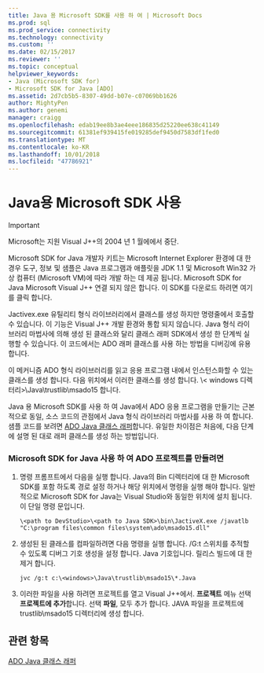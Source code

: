 ```yaml
---
title: Java 용 Microsoft SDK를 사용 하 여 | Microsoft Docs
ms.prod: sql
ms.prod_service: connectivity
ms.technology: connectivity
ms.custom: ''
ms.date: 02/15/2017
ms.reviewer: ''
ms.topic: conceptual
helpviewer_keywords:
- Java (Microsoft SDK for)
- Microsoft SDK for Java [ADO]
ms.assetid: 2d7cb5b5-8307-49dd-b07e-c07069bb1626
author: MightyPen
ms.author: genemi
manager: craigg
ms.openlocfilehash: edab19ee8b3ae4eee186835d25220ee638c41149
ms.sourcegitcommit: 61381ef939415fe019285def9450d7583df1fed0
ms.translationtype: MT
ms.contentlocale: ko-KR
ms.lasthandoff: 10/01/2018
ms.locfileid: "47786921"
---
```

# <a name="using-the-microsoft-sdk-for-java"></a>Java용 Microsoft SDK 사용

> [!IMPORTANT]
> Microsoft는 지원 Visual J++의 2004 년 1 월에에서 중단.

Microsoft SDK for Java 개발자 키트는 Microsoft Internet Explorer 환경에 대 한 경우 도구, 정보 및 샘플은 Java 프로그램과 애플릿을 JDK 1.1 및 Microsoft Win32 가상 컴퓨터 (Microsoft VM)에 따라 개발 하는 데 제공 됩니다. Microsoft SDK for Java Microsoft Visual J++ 연결 되지 않은 합니다. 이 SDK를 다운로드 하려면 여기를 클릭 합니다.  
  
 Jactivex.exe 유틸리티 형식 라이브러리에서 클래스를 생성 하지만 명령줄에서 호출할 수 있습니다. 이 기능은 Visual J++ 개발 환경와 통합 되지 않습니다. Java 형식 라이브러리 마법사에 의해 생성 된 클래스와 달리 클래스 래퍼 SDK에서 생성 한 단계씩 실행할 수 있습니다. 이 코드에서는 ADO 래퍼 클래스를 사용 하는 방법을 디버깅에 유용 합니다.  
  
 이 메커니즘 ADO 형식 라이브러리를 읽고 응용 프로그램 내에서 인스턴스화할 수 있는 클래스를 생성 합니다. 다음 위치에서 이러한 클래스를 생성 합니다. \\< windows 디렉터리\>\Java\trustlib\msado15 합니다.  
  
 Java 용 Microsoft SDK를 사용 하 여 Java에서 ADO 응용 프로그램을 만들기는 근본적으로 동일, 소스 코드의 관점에서 Java 형식 라이브러리 마법사를 사용 하 여 합니다. 샘플 코드를 보려면 [ADO Java 클래스 래퍼](../../../ado/guide/appendixes/ado-java-class-wrappers.md)합니다. 유일한 차이점은 처음에, 다음 단계에 설명 된 대로 래퍼 클래스를 생성 하는 방법입니다.  
  
### <a name="to-create-an-ado-project-with-the-microsoft-sdk-for-java"></a>Microsoft SDK for Java 사용 하 여 ADO 프로젝트를 만들려면  
  
1.  명령 프롬프트에서 다음을 실행 합니다. Java의 Bin 디렉터리에 대 한 Microsoft SDK를 포함 하도록 경로 설정 하거나 해당 위치에서 명령을 실행 해야 합니다. 일반적으로 Microsoft SDK for Java는 Visual Studio와 동일한 위치에 설치 됩니다. 이 단일 명령 문입니다.  
  
    ```  
    \<path to DevStudio>\<path to Java SDK>\bin\JactiveX.exe /javatlb "C:\program files\common files\system\ado\msado15.dll"  
    ```  
  
2.  생성된 된 클래스를 컴파일하려면 다음 명령을 실행 합니다. /G:t 스위치를 추적할 수 있도록 디버그 기호 생성을 설정 합니다. Java 기호입니다. 릴리스 빌드에 대 한 제거 합니다.  
  
    ```  
    jvc /g:t c:\<windows>\Java\trustlib\msado15\*.Java  
    ```  
  
3.  이러한 파일을 사용 하려면 프로젝트를 열고 Visual J++에서. **프로젝트** 메뉴 선택 **프로젝트에 추가**합니다. 선택 **파일**, 모두 추가 합니다. JAVA 파일을 프로젝트에 trustlib\msado15 디렉터리에 생성 합니다.  
  
## <a name="see-also"></a>관련 항목  
 [ADO Java 클래스 래퍼](../../../ado/guide/appendixes/ado-java-class-wrappers.md)   
